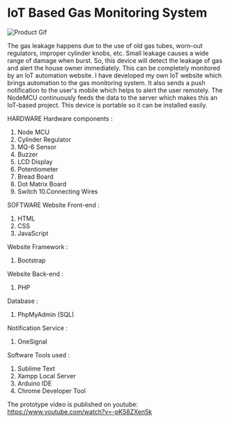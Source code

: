 # IoT Based Gas Monitoring System

![Product Gif](https://s3.amazonaws.com/creativetim_bucket/products/96/original/opt_ad_thumbnail.jpg)

The gas leakage happens due to the use of old gas tubes, worn-out regulators, improper cylinder knobs, etc. Small leakage causes a wide range of damage when burst. So, this device will detect the leakage of gas and alert the house owner immediately. This can be completely monitored by an IoT automation website. I have developed my own IoT website which brings automation to the gas monitoring system. It also sends a push notification to the user's mobile which helps to alert the user remotely. The NodeMCU continuously feeds the data to the server which makes this an IoT-based project. This device is portable so it can be installed easily.

HARDWARE
Hardware components :
1. Node MCU
2. Cylinder Regulator
3. MQ-6 Sensor
4. Buzzer
5. LCD Display
6. Potentiometer
7. Bread Board
8. Dot Matrix Board
9. Switch
10.Connecting Wires

SOFTWARE
Website Front-end :
1. HTML
2. CSS
3. JavaScript

Website Framework :
1. Bootstrap

Website Back-end :
1. PHP

Database :
1. PhpMyAdmin (SQL)

Notification Service :
1. OneSignal

Software Tools used :
1. Sublime Text
2. Xampp Local Server
3. Arduino IDE
4. Chrome Developer Tool

The prototype video is published on youtube: https://www.youtube.com/watch?v=-pK58ZXen5k
